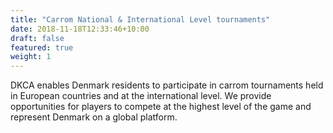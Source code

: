 ```yaml
---
title: "Carrom National & International Level tournaments"
date: 2018-11-18T12:33:46+10:00
draft: false
featured: true
weight: 1
---
```


DKCA enables Denmark residents to participate in carrom tournaments held in European countries and at the international level. We provide opportunities for players to compete at the highest level of the game and represent Denmark on a global platform.
